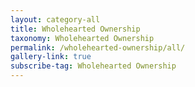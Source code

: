 ```yaml
---
layout: category-all
title: Wholehearted Ownership
taxonomy: Wholehearted Ownership
permalink: /wholehearted-ownership/all/
gallery-link: true
subscribe-tag: Wholehearted Ownership
---
```

